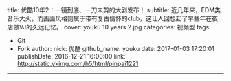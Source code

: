 title: 优酷10年2：一镜到底、一刀未剪的大剧发布！
subtitle: 近几年来，EDM类音乐大火，而画面风格则属于带有复古情怀的club，这让人回想起了早些年在夜店做VJ的久远记忆。
cover: youku 10 years 2.jpg
categories: 视频型
tags:
  - Git
  - Fork
author:
  nick: 优酷
  github_name: youku
date: 2017-01-03 17:20:01
publishDate: 2016-12-21 16:00:00
link: http://static.ykimg.com/h5/html/pinpai1221
---
